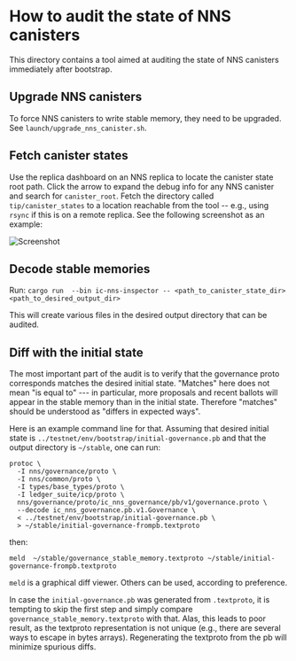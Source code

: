 # How to audit the state of NNS canisters

This directory contains a tool aimed at auditing the state of NNS canisters immediately after bootstrap.

## Upgrade NNS canisters

To force NNS canisters to write stable memory, they need to be upgraded.
See `launch/upgrade_nns_canister.sh`.

## Fetch canister states

Use the replica dashboard on an NNS replica to locate the canister state root path.
Click the arrow to expand the debug info for any NNS canister and search for `canister_root`.
Fetch the directory called `tip/canister_states` to a location reachable from the tool -- e.g., using `rsync` if this is on a remote replica.
See the following screenshot as an example:

![Screenshot](screenshot-canister-state-path.png?raw=true "Screenshot")


## Decode stable memories

Run:
`cargo run  --bin ic-nns-inspector -- <path_to_canister_state_dir> <path_to_desired_output_dir>`

This will create various files in the desired output directory that can be audited.

## Diff with the initial state

The most important part of the audit is to verify that the governance proto corresponds matches the desired initial state.
"Matches" here does not mean "is equal to" --- in particular, more proposals and recent ballots will appear in the stable memory than in the initial state.
Therefore "matches" should be understood as "differs in expected ways".

Here is an example command line for that.
Assuming that desired initial state is `../testnet/env/bootstrap/initial-governance.pb` and that the output directory is `~/stable`, one can run:

```
protoc \
  -I nns/governance/proto \
  -I nns/common/proto \
  -I types/base_types/proto \
  -I ledger_suite/icp/proto \
  nns/governance/proto/ic_nns_governance/pb/v1/governance.proto \
  --decode ic_nns_governance.pb.v1.Governance \
  < ../testnet/env/bootstrap/initial-governance.pb \
  > ~/stable/initial-governance-frompb.textproto 
```

then:
```
meld  ~/stable/governance_stable_memory.textproto ~/stable/initial-governance-frompb.textproto 
```

`meld` is a graphical diff viewer.
Others can be used, according to preference.

In case the `initial-governance.pb` was generated from  `.textproto`, it is tempting to skip the first step and simply compare `governance_stable_memory.textproto` with that.
Alas, this leads to poor result, as the textproto representation is not unique (e.g., there are several ways to escape in bytes arrays).
Regenerating the textproto from the pb will minimize spurious diffs.
